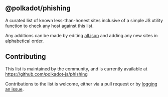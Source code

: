 ## @polkadot/phishing

A curated list of known less-than-honest sites inclusive of a simple JS utility function to check any host against this list.

Any additions can be made by editing [all.json](https://github.com/polkadot-js/phishing/edit/master/all.json) and adding any new sites in alphabetical order.


## Contributing

This list is maintained by the community, and is currently available at https://github.com/polkadot-js/phishing

Contributions to the list is welcome, either via a pull request or by [logging an issue](https://github.com/polkadot-js/phishing/issues).
